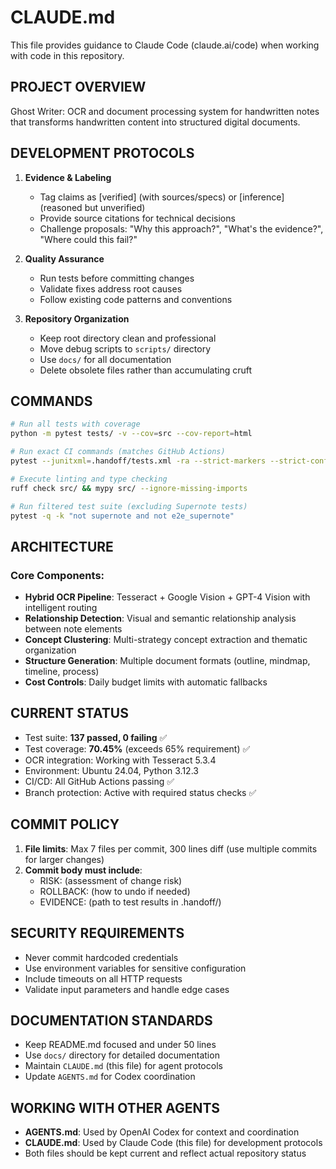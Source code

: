# CLAUDE.md

This file provides guidance to Claude Code (claude.ai/code) when working with code in this repository.

## PROJECT OVERVIEW

Ghost Writer: OCR and document processing system for handwritten notes that transforms handwritten content into structured digital documents.

## DEVELOPMENT PROTOCOLS

1. **Evidence & Labeling**  
   - Tag claims as [verified] (with sources/specs) or [inference] (reasoned but unverified)
   - Provide source citations for technical decisions
   - Challenge proposals: "Why this approach?", "What's the evidence?", "Where could this fail?"

2. **Quality Assurance**
   - Run tests before committing changes
   - Validate fixes address root causes
   - Follow existing code patterns and conventions

3. **Repository Organization**
   - Keep root directory clean and professional
   - Move debug scripts to `scripts/` directory
   - Use `docs/` for all documentation
   - Delete obsolete files rather than accumulating cruft

## COMMANDS

```bash
# Run all tests with coverage
python -m pytest tests/ -v --cov=src --cov-report=html

# Run exact CI commands (matches GitHub Actions)
pytest --junitxml=.handoff/tests.xml -ra --strict-markers --strict-config

# Execute linting and type checking
ruff check src/ && mypy src/ --ignore-missing-imports

# Run filtered test suite (excluding Supernote tests)
pytest -q -k "not supernote and not e2e_supernote"
```

## ARCHITECTURE

### Core Components:
- **Hybrid OCR Pipeline**: Tesseract + Google Vision + GPT-4 Vision with intelligent routing
- **Relationship Detection**: Visual and semantic relationship analysis between note elements  
- **Concept Clustering**: Multi-strategy concept extraction and thematic organization
- **Structure Generation**: Multiple document formats (outline, mindmap, timeline, process)
- **Cost Controls**: Daily budget limits with automatic fallbacks

## CURRENT STATUS

- Test suite: **137 passed, 0 failing** ✅
- Test coverage: **70.45%** (exceeds 65% requirement) ✅
- OCR integration: Working with Tesseract 5.3.4
- Environment: Ubuntu 24.04, Python 3.12.3
- CI/CD: All GitHub Actions passing ✅
- Branch protection: Active with required status checks ✅

## COMMIT POLICY

1. **File limits**: Max 7 files per commit, 300 lines diff (use multiple commits for larger changes)
2. **Commit body must include**: 
   - RISK: (assessment of change risk)
   - ROLLBACK: (how to undo if needed)
   - EVIDENCE: (path to test results in .handoff/)

## SECURITY REQUIREMENTS

- Never commit hardcoded credentials
- Use environment variables for sensitive configuration
- Include timeouts on all HTTP requests
- Validate input parameters and handle edge cases

## DOCUMENTATION STANDARDS

- Keep README.md focused and under 50 lines
- Use `docs/` directory for detailed documentation
- Maintain `CLAUDE.md` (this file) for agent protocols
- Update `AGENTS.md` for Codex coordination

## WORKING WITH OTHER AGENTS

- **AGENTS.md**: Used by OpenAI Codex for context and coordination
- **CLAUDE.md**: Used by Claude Code (this file) for development protocols
- Both files should be kept current and reflect actual repository status